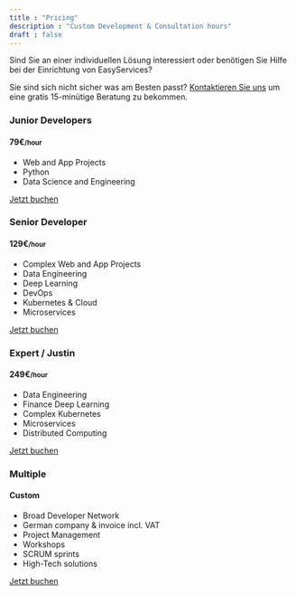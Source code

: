 ```yaml
---
title : "Pricing"
description : "Custom Development & Consultation hours"
draft : false
---
```

Sind Sie an einer individuellen Lösung interessiert oder benötigen Sie Hilfe bei der Einrichtung von EasyServices?

Sie sind sich nicht sicher was am Besten passt? [Kontaktieren Sie uns](/dehttps://shop.easycloudhost.de/contact/) um eine gratis 15-minütige Beratung zu bekommen.

<div class="container"><div class="row g-4"><div class="col-xl-3 col-md-6"><div class="rounded-sm border bg-white-blur py-5 px-4"><h3 class="h6 mb-2">Junior Developers</h3><h4 class="h3 mb-4">79€<small class="h6 fw-light">/hour</small></h4><ul class="check-list mb-4"><li>Web and App Projects</li><li>Python</li><li>Data Science and Engineering</li></ul><a href="https://shop.easycloudhost.de/product/consulting-coding-hours/?attribute_class=Junior" class="btn btn-primary d-block">Jetzt buchen</a></div></div><div class="col-xl-3 col-md-6"><div class="rounded-sm border bg-white-blur py-5 px-4"><h3 class="h6 mb-2">Senior Developer</h3><h4 class="h3 mb-4">129€<small class="h6 fw-light">/hour</small></h4><ul class="check-list mb-4"><li>Complex Web and App Projects</li><li>Data Engineering</li><li>Deep Learning</li><li>DevOps</li><li>Kubernetes &amp; Cloud</li><li>Microservices</li></ul><a href="https://shop.easycloudhost.de/product/consulting-coding-hours/?attribute_class=Senior" class="btn btn-primary d-block">Jetzt buchen</a></div></div><div class="col-xl-3 col-md-6"><div class="rounded-sm border bg-white-blur py-5 px-4"><h3 class="h6 mb-2">Expert / Justin</h3><h4 class="h3 mb-4">249€<small class="h6 fw-light">/hour</small></h4><ul class="check-list mb-4"><li>Data Engineering</li><li>Finance Deep Learning</li><li>Complex Kubernetes</li><li>Microservices</li><li>Distributed Computing</li></ul><a href="https://shop.easycloudhost.de/product/consulting-coding-hours/?attribute_class=Expert" class="btn btn-primary d-block">Jetzt buchen</a></div></div><div class="col-xl-3 col-md-6"><div class="rounded-sm border bg-white-blur py-5 px-4"><h3 class="h6 mb-2">Multiple</h3><h4 class="h3 mb-4">Custom</h4><ul class="check-list mb-4"><li>Broad Developer Network</li><li>German company &amp; invoice incl. VAT</li><li>Project Management</li><li>Workshops</li><li>SCRUM sprints</li><li>High-Tech solutions</li></ul><a href="https://shop.easycloudhost.de/contact/" class="btn btn-primary d-block">Jetzt buchen</a></div></div></div></div>